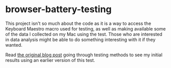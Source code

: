 # browser-battery-testing

This project isn't so much about the code as it is a way to access the Keyboard Maestro macro used for testing, as well as making available some of the data I collected on my Mac using the test. Those who are interested in data analysis might be able to do something interesting with it if they wanted.

Read [the original blog post](https://birchtree.me/blog/everyone-says-chrome-devastates-mac-battery-life-but-does-it-i-tested-for-36-hours-to-find-out/) going through testing methods to see my initial results using an earlier version of this test.